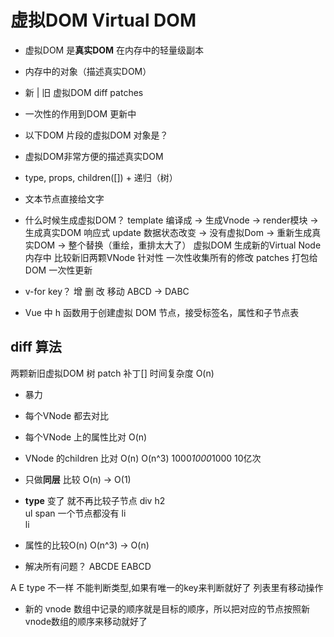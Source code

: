 # 虚拟DOM  Virtual DOM

- 虚拟DOM 是**真实DOM** 在内存中的轻量级副本
 - 内存中的对象（描述真实DOM）
 - 新 | 旧 虚拟DOM diff patches 
 - 一次性的作用到DOM 更新中
 
- 以下DOM 片段的虚拟DOM 对象是？
 - 虚拟DOM非常方便的描述真实DOM
 - type, props, children([]) + 递归（树）            
 - 文本节点直接给文字

- 什么时候生成虚拟DOM？
  template 编译成 -> 生成Vnode -> render模块 -> 生成真实DOM
  响应式 update 数据状态改变 -> 没有虚拟Dom -> 重新生成真实DOM -> 整个替换（重绘，重排太大了）
  虚拟DOM  生成新的Virtual Node 内存中 比较新旧两颗VNode 
  针对性 一次性收集所有的修改 patches 打包给 DOM 一次性更新

- v-for key？
增 删 改 移动
ABCD -> DABC

- Vue 中 h 函数用于创建虚拟 DOM 节点，接受标签名，属性和子节点表
## diff 算法
两颗新旧虚拟DOM 树
patch 补丁[]
时间复杂度 O(n)

- 暴力
 - 每个VNode 都去对比
 - 每个VNode 上的属性比对 O(n)
 - VNode 的children 比对 O(n)
 O(n^3)
 1000*1000*1000 10亿次

- 只做**同层** 比较 O(n) -> O(1)
- **type** 变了 就不再比较子节点
div          h2          
 ul            span 一个节点都没有
  li             
   li
- 属性的比较O(n)
O(n^3) -> O(n)

- 解决所有问题？
ABCDE  EABCD

A E type 不一样
不能判断类型,如果有唯一的key来判断就好了
列表里有移动操作

- 新的 vnode 数组中记录的顺序就是目标的顺序，所以把对应的节点按照新vnode数组的顺序来移动就好了


